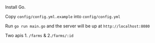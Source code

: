 Install Go.

Copy `config/config.yml.example` into `config/config.yml`

Run `go run main.go` and the server will be up at `http://localhost:8080`

Two apis 1. `/farms` & 2.`/farms/:id`